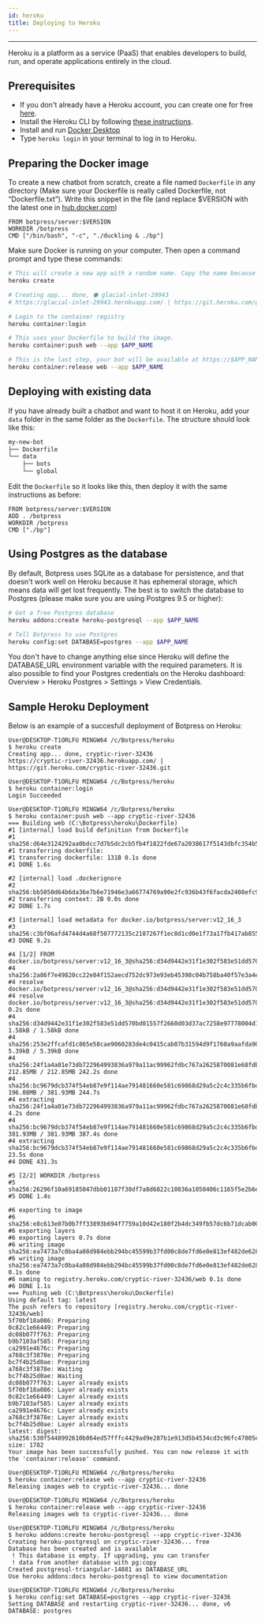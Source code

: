 ```yaml
---
id: heroku
title: Deploying to Heroku
---
```


-----------------

Heroku is a platform as a service (PaaS) that enables developers to build, run, and operate applications entirely in the cloud.

## Prerequisites

- If you don't already have a Heroku account, you can create one for free [here](https://signup.heroku.com).
- Install the Heroku CLI by following [these instructions](https://devcenter.heroku.com/articles/heroku-cli).
- Install and run [Docker Desktop](https://www.docker.com/products/docker-desktop)
- Type `heroku login` in your terminal to log in to Heroku.

## Preparing the Docker image

To create a new chatbot from scratch, create a file named `Dockerfile` in any directory (Make sure your Dockerfile is really called Dockerfile, not “Dockerfile.txt”). Write this snippet in the file (and replace \$VERSION with the latest one in [hub.docker.com](https://hub.docker.com/r/botpress/server/tags/))

```docker
FROM botpress/server:$VERSION
WORKDIR /botpress
CMD ["/bin/bash", "-c", "./duckling & ./bp"]
```

Make sure Docker is running on your computer. Then open a command prompt and type these commands:

```bash
# This will create a new app with a random name. Copy the name because we'll need it later
heroku create

# Creating app... done, ⬢ glacial-inlet-29943
# https://glacial-inlet-29943.herokuapp.com/ | https://git.heroku.com/glacial-inlet-29943.git

# Login to the container registry
heroku container:login

# This uses your Dockerfile to build the image.
heroku container:push web --app $APP_NAME

# This is the last step, your bot will be available at https://$APP_NAME.herokuapp.com/
heroku container:release web --app $APP_NAME
```

## Deploying with existing data

If you have already built a chatbot and want to host it on Heroku, add your `data` folder in the same folder as the `Dockerfile`. The structure should look like this:

```bash
my-new-bot
├── Dockerfile
└── data
    ├── bots
    └── global
```

Edit the `Dockerfile` so it looks like this, then deploy it with the same instructions as before:

```docker
FROM botpress/server:$VERSION
ADD . /botpress
WORKDIR /botpress
CMD ["./bp"]
```

## Using Postgres as the database

By default, Botpress uses SQLite as a database for persistence, and that doesn't work well on Heroku because it has ephemeral storage, which means data will get lost frequently. The best is to switch the database to Postgres (please make sure you are using Postgres 9.5 or higher):

```bash
# Get a free Postgres database
heroku addons:create heroku-postgresql --app $APP_NAME

# Tell Botpress to use Postgres
heroku config:set DATABASE=postgres --app $APP_NAME
```

You don't have to change anything else since Heroku will define the DATABASE_URL environment variable with the required parameters. It is also possible to find your Postgres credentials on the Heroku dashboard: Overview > Heroku Postgres > Settings > View Credentials.

## Sample Heroku Deployment

Below is an example of a succesfull deployment of Botpress on Heroku:

```
User@DESKTOP-T1ORLFU MINGW64 /c/Botpress/heroku
$ heroku create
Creating app... done, cryptic-river-32436
https://cryptic-river-32436.herokuapp.com/ | https://git.heroku.com/cryptic-river-32436.git

User@DESKTOP-T1ORLFU MINGW64 /c/Botpress/heroku
$ heroku container:login
Login Succeeded

User@DESKTOP-T1ORLFU MINGW64 /c/Botpress/heroku
$ heroku container:push web --app cryptic-river-32436
=== Building web (C:\Botpress\heroku\Dockerfile)
#1 [internal] load build definition from Dockerfile
#1 sha256:d64e3124292aa0bdcc7d7b5dc2cb5fb4f1822fde67a2038617f5143dbfc354b5
#1 transferring dockerfile:
#1 transferring dockerfile: 131B 0.1s done
#1 DONE 1.6s

#2 [internal] load .dockerignore
#2 sha256:bb5050d64b6da36e7b6e71946e3a66774769a90e2fc936b43f6facda2408efc9
#2 transferring context: 2B 0.0s done
#2 DONE 1.7s

#3 [internal] load metadata for docker.io/botpress/server:v12_16_3
#3 sha256:c3bf06afd4744d4a68f507772135c2107267f1ec8d1cd0e1f73a17fb417ab855
#3 DONE 9.2s

#4 [1/2] FROM docker.io/botpress/server:v12_16_3@sha256:d34d9442e31f1e302f583e51dd570bd01557f2660d03d37ac7258e97778004d1
#4 sha256:2a86f7e49820cc22e84f152aecd752dc973e93eb45398c04b758ba40f57e3a4e
#4 resolve docker.io/botpress/server:v12_16_3@sha256:d34d9442e31f1e302f583e51dd570bd01557f2660d03d37ac7258e97778004d1
#4 resolve docker.io/botpress/server:v12_16_3@sha256:d34d9442e31f1e302f583e51dd570bd01557f2660d03d37ac7258e97778004d1 0.2s done
#4 sha256:d34d9442e31f1e302f583e51dd570bd01557f2660d03d37ac7258e97778004d1 1.58kB / 1.58kB done
#4 sha256:253e2ffcafd1c865e58cae9060283de4c0415cab07b31594d9f1760a9aafda90 5.39kB / 5.39kB done
#4 sha256:24f1a4a01e73db722964993836a979a11ac99962fdbc767a2625870081e68fdb 212.85MB / 212.85MB 242.2s done
#4 sha256:bc9679dcb374f54eb87e9f114ae791481660e581c69868d29a5c2c4c335b6fbd 196.08MB / 381.93MB 244.7s
#4 extracting sha256:24f1a4a01e73db722964993836a979a11ac99962fdbc767a2625870081e68fdb 4.2s done
#4 sha256:bc9679dcb374f54eb87e9f114ae791481660e581c69868d29a5c2c4c335b6fbd 381.93MB / 381.93MB 387.4s done
#4 extracting sha256:bc9679dcb374f54eb87e9f114ae791481660e581c69868d29a5c2c4c335b6fbd 23.5s done
#4 DONE 431.3s

#5 [2/2] WORKDIR /botpress
#5 sha256:26296f10a69185047dbb01187f38df7a8d6822c10836a1050406c1165f5e2b6e
#5 DONE 1.4s

#6 exporting to image
#6 sha256:e8c613e07b0b7ff33893b694f7759a10d42e180f2b4dc349fb57dc6b71dcab00
#6 exporting layers
#6 exporting layers 0.7s done
#6 writing image sha256:ea7473a7c0ba4a08d984ebb294bc45599b37fd00c8de7fd6e0e813ef482de628
#6 writing image sha256:ea7473a7c0ba4a08d984ebb294bc45599b37fd00c8de7fd6e0e813ef482de628 0.1s done
#6 naming to registry.heroku.com/cryptic-river-32436/web 0.1s done
#6 DONE 1.1s
=== Pushing web (C:\Botpress\heroku\Dockerfile)
Using default tag: latest
The push refers to repository [registry.heroku.com/cryptic-river-32436/web]
5f70bf18a086: Preparing
0c82c1e66449: Preparing
dc08b077f763: Preparing
b9b7103af585: Preparing
ca2991e4676c: Preparing
a768c3f3878e: Preparing
bc7f4b25d0ae: Preparing
a768c3f3878e: Waiting
bc7f4b25d0ae: Waiting
dc08b077f763: Layer already exists
5f70bf18a086: Layer already exists
0c82c1e66449: Layer already exists
b9b7103af585: Layer already exists
ca2991e4676c: Layer already exists
a768c3f3878e: Layer already exists
bc7f4b25d0ae: Layer already exists
latest: digest: sha256:530f5448992610b064ed57fffc4429ad9e287b1e913d5b4534cd3c96fc47805e size: 1782
Your image has been successfully pushed. You can now release it with the 'container:release' command.

User@DESKTOP-T1ORLFU MINGW64 /c/Botpress/heroku
$ heroku container:release web --app cryptic-river-32436
Releasing images web to cryptic-river-32436... done

User@DESKTOP-T1ORLFU MINGW64 /c/Botpress/heroku
$ heroku container:release web --app cryptic-river-32436
Releasing images web to cryptic-river-32436... done

User@DESKTOP-T1ORLFU MINGW64 /c/Botpress/heroku
$ heroku addons:create heroku-postgresql --app cryptic-river-32436
Creating heroku-postgresql on cryptic-river-32436... free
Database has been created and is available
 ! This database is empty. If upgrading, you can transfer
 ! data from another database with pg:copy
Created postgresql-triangular-14881 as DATABASE_URL
Use heroku addons:docs heroku-postgresql to view documentation

User@DESKTOP-T1ORLFU MINGW64 /c/Botpress/heroku
$ heroku config:set DATABASE=postgres --app cryptic-river-32436
Setting DATABASE and restarting cryptic-river-32436... done, v6
DATABASE: postgres
```
